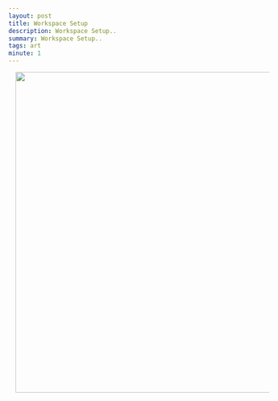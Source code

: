```yaml
---
layout: post
title: Workspace Setup
description: Workspace Setup..
summary: Workspace Setup..
tags: art
minute: 1
---
```


<a href="https://1.bp.blogspot.com/-5p2FN0nV1kM/XsJqYrznqeI/AAAAAAAAAY0/MxOs0g_XHOIlpixg6TaRwa-36VPibegCACK4BGAsYHg/IMG_20200518_153553-03.jpeg" imageanchor="1" style="margin-left: 1em; margin-right: 1em;"><img border="0" data-original-height="2800" data-original-width="2820" height="636" src="https://1.bp.blogspot.com/-5p2FN0nV1kM/XsJqYrznqeI/AAAAAAAAAY0/MxOs0g_XHOIlpixg6TaRwa-36VPibegCACK4BGAsYHg/w640-h636/IMG_20200518_153553-03.jpeg" width="640" /></a>